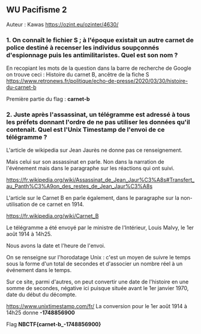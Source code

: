 ## WU Pacifisme 2

Auteur : Kawas
<https://ozint.eu/ozinter/4630/>

### 1. On connaît le fichier S ; à l'époque existait un autre carnet de police destiné à recenser les individus soupçonnés d'espionnage puis les antimilitaristes. Quel est son nom ?

En recopiant les mots de la question dans la barre de recherche de Google on trouve ceci : Histoire du carnet B, ancêtre de la fiche S
<https://www.retronews.fr/politique/echo-de-presse/2020/03/30/histoire-du-carnet-b>

Première partie du flag : **carnet-b**

### 2. Juste après l'assassinat, un télégramme est adressé à tous les préfets donnant l'ordre de ne pas utiliser les données qu'il contenait. Quel est l'Unix Timestamp de l'envoi de ce télégramme ?

L'article de wikipedia sur Jean Jaurès ne donne pas ce renseignement.

Mais celui sur son assassinat en parle. Non dans la narration de l'événement mais dans le paragraphe sur les réactions qui ont suivi.

<https://fr.wikipedia.org/wiki/Assassinat_de_Jean_Jaur%C3%A8s#Transfert_au_Panth%C3%A9on_des_restes_de_Jean_Jaur%C3%A8s>

L'article sur le Carnet B en parle également, dans le paragraphe sur la non-utilisation de ce carnet en 1914.

<https://fr.wikipedia.org/wiki/Carnet_B>

Le télégramme a été envoyé par le ministre de l'Intérieur, Louis Malvy, le 1er août 1914 à 14h25.

Nous avons la date et l'heure de l'envoi.

On se renseigne sur l'horodatage Unix : c'est un moyen de suivre le temps sous la forme d'un total de secondes et d'associer un nombre réel à un événement dans le temps.

Sur ce site, parmi d'autres, on peut convertir une date de l'histoire en une somme de secondes, négative ici puisque située avant le 1er janvier 1970, date du début du décompte.

<https://www.unixtimestamp.com/fr/>
La conversion pour le 1er août 1914 à 14h25 donne **-1748856900**


Flag
**NBCTF{carnet-b_-1748856900}**
